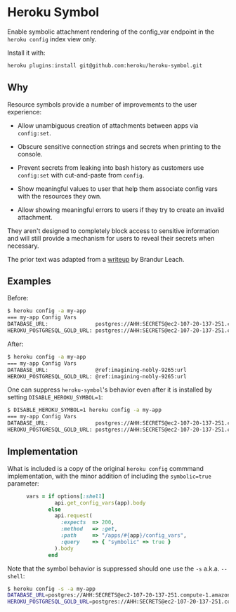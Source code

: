 # Heroku Symbol

Enable symbolic attachment rendering of the config_var endpoint in the
`heroku config` index view only.

Install it with:

```sh
heroku plugins:install git@github.com:heroku/heroku-symbol.git
```

## Why

Resource symbols provide a number of improvements to the user
experience:

* Allow unambiguous creation of attachments between apps via
  `config:set`.

* Obscure sensitive connection strings and secrets when printing to
  the console.

* Prevent secrets from leaking into bash history as customers use
  `config:set` with cut-and-paste from `config`.

* Show meaningful values to user that help them associate config vars
  with the resources they own.

* Allow showing meaningful errors to users if they try to create an
  invalid attachment.

They aren't designed to completely block access to sensitive
information and will still provide a mechanism for users to reveal
their secrets when necessary.

The prior text was adapted from a
[writeup](https://gist.github.com/brandur/22d1619aad74d08d2ad0) by
Brandur Leach.

## Examples

Before:

```sh
$ heroku config -a my-app
=== my-app Config Vars
DATABASE_URL:               postgres://AHH:SECRETS@ec2-107-20-137-251.compute-1.amazonaws.com:5592/d8juojj9drtgve
HEROKU_POSTGRESQL_GOLD_URL: postgres://AHH:SECRETS@ec2-107-20-137-251.compute-1.amazonaws.com:5592/d8juojj9drtgve
```

After:

```sh
$ heroku config -a my-app
=== my-app Config Vars
DATABASE_URL:               @ref:imagining-nobly-9265:url
HEROKU_POSTGRESQL_GOLD_URL: @ref:imagining-nobly-9265:url
```

One can suppress `heroku-symbol`'s behavior even after it is installed
by setting `DISABLE_HEROKU_SYMBOL=1`:

```sh
$ DISABLE_HEROKU_SYMBOL=1 heroku config -a my-app
=== my-app Config Vars
DATABASE_URL:               postgres://AHH:SECRETS@ec2-107-20-137-251.compute-1.amazonaws.com:5592/d8juojj9drtgve
HEROKU_POSTGRESQL_GOLD_URL: postgres://AHH:SECRETS@ec2-107-20-137-251.compute-1.amazonaws.com:5592/d8juojj9drtgve
```

## Implementation

What is included is a copy of the original `heroku config` commmand
implementation, with the minor addition of including the
`symbolic=true` parameter:

```ruby
      vars = if options[:shell]
               api.get_config_vars(app).body
             else
               api.request(
                 :expects  => 200,
                 :method   => :get,
                 :path     => "/apps/#{app}/config_vars",
                 :query    => { "symbolic" => true }
               ).body
             end
```

Note that the symbol behavior is suppressed should one use the `-s`
a.k.a. `--shell`:

```sh
$ heroku config -s -a my-app
DATABASE_URL=postgres://AHH:SECRETS@ec2-107-20-137-251.compute-1.amazonaws.com:5592/d8juojj9drtgve
HEROKU_POSTGRESQL_GOLD_URL=postgres://AHH:SECRETS@ec2-107-20-137-251.compute-1.amazonaws.com:5592/d8juojj9drtgve
```
